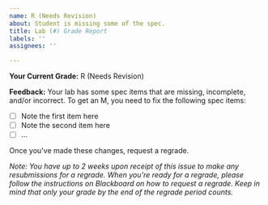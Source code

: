 ```yaml
---
name: R (Needs Revision)
about: Student is missing some of the spec.
title: Lab (#) Grade Report
labels: ''
assignees: ''

---
```


**Your Current Grade:** R (Needs Revision)

**Feedback:** Your lab has some spec items that are missing, incomplete, and/or incorrect. To get an M, you need to fix the following spec items:
- [ ]  Note the first item here
- [ ]  Note the second item here
- [ ]  ...

Once you've made these changes, request a regrade.

_Note: You have up to 2 weeks upon receipt of this issue to make any resubmissions for a regrade. When you're ready for a regrade, please follow the instructions on Blackboard on how to request a regrade. Keep in mind that only your grade by the end of the regrade period counts._
